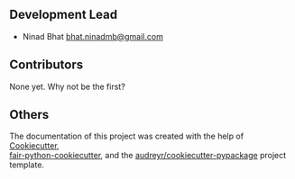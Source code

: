 
Development Lead
----------------

* Ninad Bhat <bhat.ninadmb@gmail.com>

Contributors
------------

None yet. Why not be the first?


Others
------

The documentation of this project was created with the help of [Cookiecutter](https://github.com/audreyr/cookiecutter),  
[fair-python-cookiecutter](https://github.com/Materials-Data-Science-and-Informatics/fair-python-cookiecutter), and the
[audreyr/cookiecutter-pypackage](https://github.com/audreyr/cookiecutter-pypackage) 
project template.
